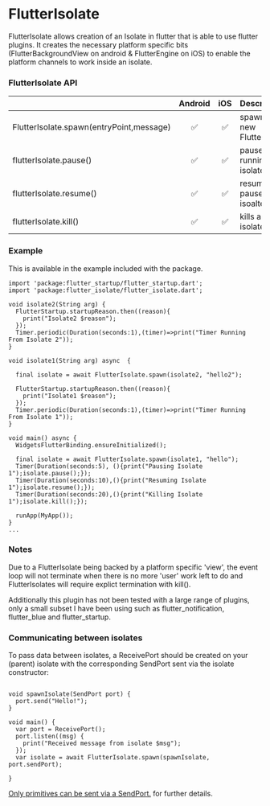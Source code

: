 # FlutterIsolate

FlutterIsolate allows creation of an Isolate in flutter that is able to use flutter plugins. It creates the necessary platform specific bits (FlutterBackgroundView on android & FlutterEngine on iOS) to enable the platform channels to work inside an isolate.

### FlutterIsolate API

|                  |      Android       |         iOS          |             Description            |
| :--------------- | :----------------: | :------------------: |  :-------------------------------- |
| FlutterIsolate.spawn(entryPoint,message)             | :white_check_mark: |  :white_check_mark:  | spawns a new FlutterIsolate        |
| flutterIsolate.pause()            | :white_check_mark: |  :white_check_mark:  | pauses a running isolate |
| flutterIsolate.resume()           | :white_check_mark: |  :white_check_mark:  | resumed a paused isoalte |
| flutterIsolate.kill()             | :white_check_mark: |  :white_check_mark:  | kills a an isolate |

### Example

This is available in the example included with the package.

```
import 'package:flutter_startup/flutter_startup.dart';
import 'package:flutter_isolate/flutter_isolate.dart';

void isolate2(String arg) {
  FlutterStartup.startupReason.then((reason){
    print("Isolate2 $reason");
  });
  Timer.periodic(Duration(seconds:1),(timer)=>print("Timer Running From Isolate 2"));
}

void isolate1(String arg) async  {

  final isolate = await FlutterIsolate.spawn(isolate2, "hello2");

  FlutterStartup.startupReason.then((reason){
    print("Isolate1 $reason");
  });
  Timer.periodic(Duration(seconds:1),(timer)=>print("Timer Running From Isolate 1"));
}

void main() async {
  WidgetsFlutterBinding.ensureInitialized();

  final isolate = await FlutterIsolate.spawn(isolate1, "hello");
  Timer(Duration(seconds:5), (){print("Pausing Isolate 1");isolate.pause();});
  Timer(Duration(seconds:10),(){print("Resuming Isolate 1");isolate.resume();});
  Timer(Duration(seconds:20),(){print("Killing Isolate 1");isolate.kill();});

  runApp(MyApp());
}
...
```

### Notes

Due to a FlutterIsolate being backed by a platform specific 'view', the event loop will not terminate when there is no more 'user' work left to do and FlutterIsolates will require explict termination with kill().

Additionally this plugin has not been tested with a large range of plugins, only a small subset I have been using such as flutter_notification, flutter_blue and flutter_startup.

### Communicating between isolates

To pass data between isolates, a ReceivePort should be created on your (parent) isolate with the corresponding SendPort sent via the isolate constructor:

```

void spawnIsolate(SendPort port) {
  port.send("Hello!");
}

void main() {
  var port = ReceivePort();
  port.listen((msg) {
    print("Received message from isolate $msg");
  });
  var isolate = await FlutterIsolate.spawn(spawnIsolate, port.sendPort);

}

```

[Only primitives can be sent via a SendPort.](https://api.flutter.dev/flutter/dart-isolate/SendPort/send.html) for further details.




